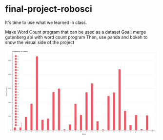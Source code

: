 # final-project-robosci


It's time to use what we learned in class.

Make Word Count program that can be used as a dataset
Goal: merge gutenberg api with word count program
        Then, use panda and bokeh to show the visual side of the project
        
![Image of plot5](https://github.com/UCMHSProgramming16-17/final-project-robosci/blob/master/tyee.png)
